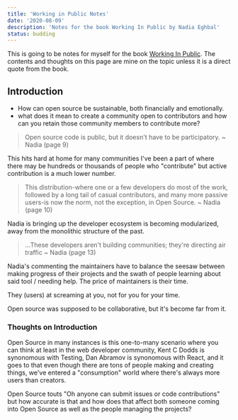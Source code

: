 ```yaml
---
title: 'Working in Public Notes'
date: '2020-08-09'
description: 'Notes for the book Working In Public by Nadia Eghbal'
status: budding
---
```


This is going to be notes for myself for the book [Working In Public](https://press.stripe.com/#working-in-public). The contents and thoughts on this page are mine on the topic unless it is a direct quote from the book.

## Introduction

- How can open source be sustainable, both financially and emotionally.
- what does it mean to create a community open to contributors and how can you retain those community members to contribute more?

> Open source code is public, but it doesn't have to be participatory. ~ Nadia (page 9)

This hits hard at home for many communities I've been a part of where there may be hundreds or thousands of people who "contribute" but active contribution is a much lower number.

> This distribution-where one or a few developers do most of the work, followed by a long tail of casual contributors, and many more passive users-is now the norm, not the exception, in Open Source. ~ Nadia (page 10)

Nadia is bringing up the developer ecosystem is becoming modularized, away from the monolithic structure of the past.

> ...These developers aren't building communities; they're directing air traffic ~ Nadia (page 13)

Nadia's commenting the maintainers have to balance the seesaw between making progress of their projects and the swath of people learning about said tool / needing help. The price of maintainers is their time.

They (users) at screaming at you, not for you for your time.

Open source was supposed to be collaborative, but it's become far from it.

### Thoughts on Introduction

Open Source in many instances is this one-to-many scenario where you can think at least in the web developer community, Kent C Dodds is synonomous with Testing, Dan Abramov is synonomous with React, and it goes to that even though there are tons of people making and creating things, we've entered a "consumption" world where there's always more users than creators.

Open Source touts "Oh anyone can submit issues or code contributions" but how accurate is that and how does that affect both someone coming into Open Source as well as the people managing the projects?
